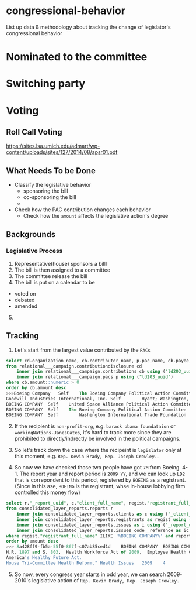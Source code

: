 # congressional-behavior

List up data &amp; methodology about tracking the change of legislator's congressional behavior

# Nominated to the committee
# Switching party
# Voting
## Roll Call Voting
https://sites.lsa.umich.edu/admart/wp-content/uploads/sites/127/2014/08/apsr01.pdf

## What Needs To be Done

- Classify the legislative behavior
  - sponsoring the bill
  - co-sponsoring the bill
  - 
- Check how the PAC contribution changes each behavior
  - Check how the `amount` affects the legislative action's degree

## Backgrounds
### Legislative Process
1. Representative(house) sponsors a billl
2. The bill is then assigned to a committee
3. The committee release the bill 
4. The bill is put on a calendar to be 
  - voted on
  - debated
  - amended
5. 

## Tracking
1. Let's start from the largest value contributed by the `PACs` 
```sql
select cd.organization_name, cb.contributor_name, p.pac_name, cb.payee_name, cb.amount, cb.recipient_name, cb.contribution_date 
from relational___campaign.contributiondisclosure cd
	inner join relational___campaign.contributions cb using ("ld203_uuid")
	inner join relational___campaign.pacs p using ("ld203_uuid")
where cb.amount::numeric > 0
order by cb.amount desc
>>>Boeing Company	Self	The Boeing Company Political Action Committee	Barack Obama Foundation	$9,999,999.00	Barack Obama - Obama Presidential Center - NOTE - Contribution was $10,000,000.00.  The form will not accept $10,000,000.00 - - -  LRC staff said to record the highest amount the form will accept.
Goodwill Industries International, Inc.	Self		Hyatt; Washington, DC	$8,642,017.00	Jane Oates
BOEING COMPANY	Self	United Space Alliance Political Action Committee (USAPAC)	Washington International Trade Foundation	$7,000,000.00	Rep. Kevin Brady, Rep. Joseph Crowley.
BOEING COMPANY	Self	The Boeing Company Political Action Committee	Washington International Trade Foundation	$7,000,000.00	Rep. Kevin Brady, Rep. Joseph Crowley.
BOEING COMPANY	Self		Washington International Trade Foundation	$7,000,000.00	Rep. Kevin Brady, Rep. Joseph Crowley.
```

2. If the recipient is `non-profit-org`, e.g. `barack obama foundataion` or `workingNations-JanesOates`, it's hard to track more since they are prohibited to directly/indrectly be involved in the political campaigns.

3. So let's track down the case where the recipeint is `legislator` only at this moment, e.g. `Rep. Kevin Brady, Rep. Joseph Crowley.`.

4. So now we have checked those two people have got `7M` from Boeing. 
4-1. The report year and report period is `2009 YY`, and we can look up `LD2` that is correpondent to this period, registered by `BOEING` as a registrant. (Since in this ase, `BOEING` is the registrant, whse in-house lobbying firm controlled this money flow)
```sql
select r."_report_uuid", c."client_full_name", regist."registrant_full_name", i.issue_code, i.specific_issue_text, ic.issue_code_description, r.reporting_year, r.reporting_quarter_code
from consolidated_layer_reports.reports r 
	inner join consolidated_layer_reports.clients as c using ("_client_uuid" )
	inner join consolidated_layer_reports.registrants as regist using ("_registrant_uuid")
	inner join consolidated_layer_reports.issues as i using ("_report_uuid")
	inner join consolidated_layer_reports.issues_code__reference as ic using ("issue_code")
where regist."registrant_full_name" ILIKE '%BOEING COMPANY%' and reporting_year = 2009 and r.reporting_quarter_code similar to '3|4'
order by amount desc
>>> 8a428ff9-fb5a-55f0-867f-c07ab85ced1d	BOEING COMPANY	BOEING COMPANY	HCR	"H.R. 3200 and S1679,  America's Affordable Health Choices Act,  Healthcare Reform.
H.R. 1897 and S. 803,  Health Workforce Act of 2009,  Employee Health Care.
America's Healthy Future Act.
House Tri-Committee Health Reform."	Health Issues	2009	4
```

5. So now, every congress year starts in odd year, we can search 2009-2010's legislative action of `Rep. Kevin Brady, Rep. Joseph Crowley.`

